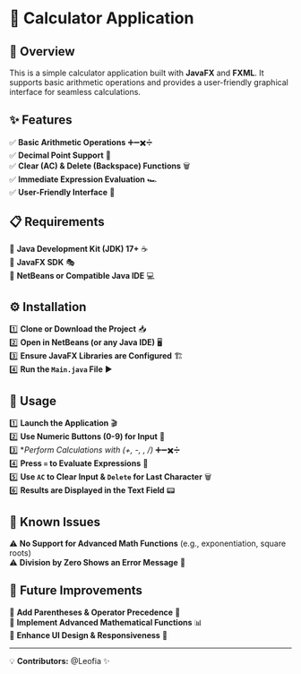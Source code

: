 # 🧮 Calculator Application

## 📌 Overview
This is a simple calculator application built with **JavaFX** and **FXML**. It supports basic arithmetic operations and provides a user-friendly graphical interface for seamless calculations.

## ✨ Features

✅ **Basic Arithmetic Operations** ➕➖✖️➗  
✅ **Decimal Point Support** 🔢  
✅ **Clear (AC) & Delete (Backspace) Functions** 🗑️  
✅ **Immediate Expression Evaluation** 🏎️  
✅ **User-Friendly Interface** 🎨  

## 📋 Requirements

🔹 **Java Development Kit (JDK) 17+** ☕  
🔹 **JavaFX SDK** 🎭  
🔹 **NetBeans or Compatible Java IDE** 💻  

## ⚙️ Installation

1️⃣ **Clone or Download the Project** 📥  
2️⃣ **Open in NetBeans (or any Java IDE)** 🖥️  
3️⃣ **Ensure JavaFX Libraries are Configured** 🏗️  
4️⃣ **Run the `Main.java` File** ▶️  

## 🚀 Usage

1️⃣ **Launch the Application** 🎬  
2️⃣ **Use Numeric Buttons (0-9) for Input** 🔢  
3️⃣ **Perform Calculations with (+, -, *, /)** ➕➖✖️➗  
4️⃣ **Press `=` to Evaluate Expressions** 🟰  
5️⃣ **Use `AC` to Clear Input & `Delete` for Last Character** 🗑️  
6️⃣ **Results are Displayed in the Text Field** 📟  

## 🐞 Known Issues

⚠️ **No Support for Advanced Math Functions** (e.g., exponentiation, square roots)  
⚠️ **Division by Zero Shows an Error Message** 🚫  

## 🔮 Future Improvements

🚀 **Add Parentheses & Operator Precedence** 📝  
🚀 **Implement Advanced Mathematical Functions** 📊  
🚀 **Enhance UI Design & Responsiveness** 🎨  

---

💡 **Contributors:**
@Leofia ✨  


